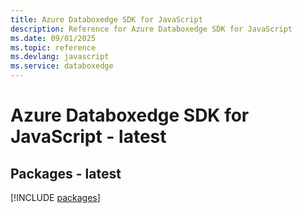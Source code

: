 ```yaml
---
title: Azure Databoxedge SDK for JavaScript
description: Reference for Azure Databoxedge SDK for JavaScript
ms.date: 09/01/2025
ms.topic: reference
ms.devlang: javascript
ms.service: databoxedge
---
```

# Azure Databoxedge SDK for JavaScript - latest
## Packages - latest
[!INCLUDE [packages](databoxedge-index.md)]